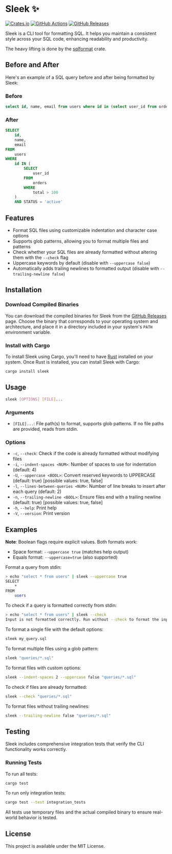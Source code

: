 # Sleek ✨

[![Crates.io](https://img.shields.io/crates/v/sleek.svg)](https://crates.io/crates/sleek)
[![GitHub Actions](https://github.com/nrempel/sleek/actions/workflows/rust.yml/badge.svg)](https://github.com/nrempel/sleek/actions)
[![GitHub Releases](https://img.shields.io/github/release/nrempel/sleek.svg)](https://github.com/nrempel/sleek/releases)

Sleek is a CLI tool for formatting SQL. It helps you maintain a consistent style
across your SQL code, enhancing readability and productivity.

The heavy lifting is done by the
[sqlformat](https://github.com/shssoichiro/sqlformat-rs) crate.

## Before and After

Here's an example of a SQL query before and after being formatted by Sleek:

### Before

```sql
select id, name, email from users where id in (select user_id from orders where total > 100) and status = 'active'
```

### After

```sql
SELECT
    id,
    name,
    email
FROM
    users
WHERE
    id IN (
        SELECT
            user_id
        FROM
            orders
        WHERE
            total > 100
    )
    AND STATUS = 'active'
```

## Features

- Format SQL files using customizable indentation and character case options
- Supports glob patterns, allowing you to format multiple files and patterns
- Check whether your SQL files are already formatted without altering them with
  the `--check` flag
- Uppercase keywords by default (disable with `--uppercase false`)
- Automatically adds trailing newlines to formatted output (disable with `--trailing-newline false`)

## Installation

### Download Compiled Binaries

You can download the compiled binaries for Sleek from the
[GitHub Releases](https://github.com/nrempel/sleek/releases) page. Choose the
binary that corresponds to your operating system and architecture, and place it
in a directory included in your system's `PATH` environment variable.

### Install with Cargo

To install Sleek using Cargo, you'll need to have
[Rust](https://www.rust-lang.org/tools/install) installed on your system. Once
Rust is installed, you can install Sleek with Cargo:

```bash
cargo install sleek
```

## Usage

```bash
sleek [OPTIONS] [FILE]...
```

### Arguments

- `[FILE]...`: File path(s) to format, supports glob patterns. If no file paths are provided, reads from stdin.

### Options

- `-c`, `--check`: Check if the code is already formatted without modifying files
- `-i`, `--indent-spaces <NUM>`: Number of spaces to use for indentation (default: 4)
- `-U`, `--uppercase <BOOL>`: Convert reserved keywords to UPPERCASE (default: true) [possible values: true, false]
- `-l`, `--lines-between-queries <NUM>`: Number of line breaks to insert after each query (default: 2)
- `-n`, `--trailing-newline <BOOL>`: Ensure files end with a trailing newline (default: true) [possible values: true, false]
- `-h`, `--help`: Print help
- `-V`, `--version`: Print version

## Examples

**Note**: Boolean flags require explicit values. Both formats work:

- Space format: `--uppercase true` (matches help output)
- Equals format: `--uppercase=true` (also supported)

Format a query from stdin:

```bash
> echo "select * from users" | sleek --uppercase true
SELECT
    *
FROM
    users
```

To check if a query is formatted correctly from stdin:

```bash
> echo "select * from users" | sleek --check
Input is not formatted correctly. Run without --check to format the input.
```

To format a single file with the default options:

```bash
sleek my_query.sql
```

To format multiple files using a glob pattern:

```bash
sleek "queries/*.sql"
```

To format files with custom options:

```bash
sleek --indent-spaces 2 --uppercase false "queries/*.sql"
```

To check if files are already formatted:

```bash
sleek --check "queries/*.sql"
```

To format files without trailing newlines:

```bash
sleek --trailing-newline false "queries/*.sql"
```

## Testing

Sleek includes comprehensive integration tests that verify the CLI functionality works correctly.

### Running Tests

To run all tests:

```bash
cargo test
```

To run only integration tests:

```bash
cargo test --test integration_tests
```

All tests use temporary files and the actual compiled binary to ensure real-world behavior is tested.

## License

This project is available under the MIT License.
